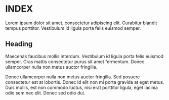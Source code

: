 # INDEX

Lorem ipsum dolor sit amet, consectetur adipiscing elit. Curabitur blandit tempus porttitor. Vestibulum id ligula porta felis euismod semper.

## Heading

Maecenas faucibus mollis interdum. Vestibulum id ligula porta felis euismod semper. Cras mattis consectetur purus sit amet fermentum. Donec ullamcorper nulla non metus auctor fringilla.

Donec ullamcorper nulla non metus auctor fringilla. Sed posuere consectetur est at lobortis. Donec id elit non mi porta gravida at eget metus. Duis mollis, est non commodo luctus, nisi erat porttitor ligula, eget lacinia odio sem nec elit. Donec sed odio dui.
